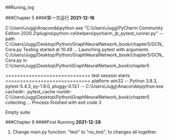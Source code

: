 ##Runing_log

###Chapter 5
####第一次运行
**2021-12-16**

C:\Users\Jugg\Anaconda\python.exe "C:\Users\Jugg\PyCharm Community Edition 2020.2\plugins\python-ce\helpers\pycharm\_jb_pytest_runner.py" --path C:/Users/Jugg/Desktop/Python/GraphNeuralNetwork_book/chapter5/GCN_Cora.py
Testing started at 10:48 ...
Launching pytest with arguments C:/Users/Jugg/Desktop/Python/GraphNeuralNetwork_book/chapter5/GCN_Cora.py in C:\Users\Jugg\Desktop\Python\GraphNeuralNetwork_book\chapter5

============================= test session starts =============================
platform win32 -- Python 3.8.3, pytest-5.4.3, py-1.9.0, pluggy-0.13.1 -- C:\Users\Jugg\Anaconda\python.exe
cachedir: .pytest_cache
rootdir: C:\Users\Jugg\Desktop\Python\GraphNeuralNetwork_book\chapter5
collecting ... 
Process finished with exit code 3

Empty suite

###Chapter 9
####First Running **2021-12-28**
1. Change main.py function: "test" to "no_test", to changes all together.